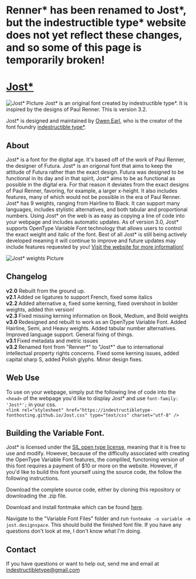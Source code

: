 Renner\* has been renamed to Jost\*, but the indestructible type\* website does not yet reflect these changes, and so some of this page is temporarily broken!
==============================================================================================================================================================
[Jost*](http://indestructible-type.github.io/Jost.html)
========
![Jost* Picture](https://indestructible-type.github.io/Jost/0.png)
Jost* is an original font created by indestructible type*. It is inspired by 
the designs of Paul Renner. This is version 3.2.

Jost* is designed and maintained by [Owen Earl](https://ewonrael.github.io/), who is the creator of the font foundry [indestructible type*](http://indestructible-type.github.io).

About
-----
Jost* is a font for the digital age. It's based off of the work of Paul Renner, the designer of Futura. 
Jost* is an origonal font that aims to keep the attitude of Futura rather than the exact design. Futura 
was designed to be functional in its day and in that spirit, Jost* aims to be as functional as possible 
in the digital era. For that reason it deviates from the exact designs of Paul Renner, favoring, for example, 
a larger x-height. It also includes features, many of which would not be possible in the era of Paul Renner.
Jost* has 9 weights, ranging from Hairline to Black. It can support many languages, includes stylistic 
alternatives, and both tabular and proportional numbers. Using Jost* on the web is as easy as copying a 
line of code into your webpage and includes automatic updates. As of version 3.0, Jost* supports OpenType 
Variable Font technology that allows users to control the exact weight and italic of the font. Best of all
Jost* is still being actively developed meaning it will continue to improve and future updates may include 
features requested by you! [Visit the website for more information!](http://indestructibletype.com/Jost)

![Jost* weights Picture](http://indestructibletype.com/Renner/weight.svg)

Changelog
---------
<b>v2.0</b>
Rebuilt from the ground up.<br>
<b>v2.1</b>
Added oe ligatures to support French, fixed some italics<br>
<b>v2.2 </b>
Added alternative a, fixed some kerning, fixed overshoot in bolder weights, added thin version!<br>
<b>v2.3 </b>
Fixed missing kerning information on Book, Medium, and Bold weights<br>
<b>v3.0 </b>
Redesigned and rebuilt to work as an OpenType Variable Font. Added Hairline, Semi, and Heavy weights. Added tabular number alternatives. Improved language support. General fixing of things.<br>
<b>v3.1 </b>
Fixed metadata and metric issues<br>
<b>v3.2 </b>
Renamed font from "Renner\*" to "Jost\*" due to international intellectual property rights concerns. Fixed some kerning issues, added capital sharp S, added Polish glyphs. Minor design fixes.

Web Use
-------
To use on your webpage, simply put the following line of code into the `<head>` of the webpage you'd like to display Jost* and use `font-family: 'Jost*';` in your css.<br>
`<link rel="stylesheet" href="https://indestructibletype-fonthosting.github.io/Jost.css" type="text/css" charset="utf-8" />`

Building the Variable Font.
---------------------------
Jost* is licensed under the [SIL open type license](http://scripts.sil.org/cms/scripts/page.php?site_id=nrsi&id=OFL), meaning that it is free to use and modify. However, because of the difficulty 
associated with creating the OpenType Variable Font features, the compliled, functoning version of this font 
requires a payment of $10 or more on the website. However, if you'd like to build this font yourself using 
the source code, the follow the following instructions.

Download the complete source code, either by cloning this repository or downloading the .zip file.

Download and install fontmake which can be found [here](https://github.com/googlei18n/fontmake).

Navigate to the "Variable Font Files" folder and run `fontmake -o variable -m jost.designspace`. This 
should build the finished font file. If you have any questions don't look at me, I don't know what I'm doing.

Contact
-------
If you have questions or want to help out, send me and email at indestructibletype@gmail.com
